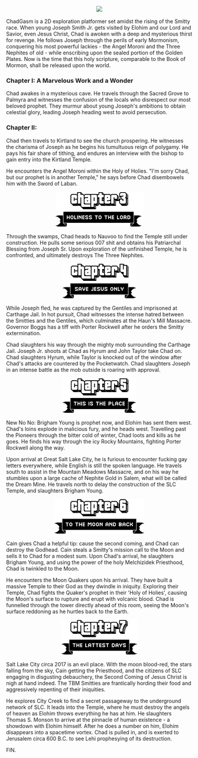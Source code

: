 <p align="center">
    <img src="https://bigleaguez.com/images/chadGasm.png" />
</p>
ChadGasm is a 2D exploration platformer set amidst the rising of the Smitty race. When young Joseph Smith Jr. gets visited by Elohim and our Lord and Savior, even Jesus Christ, Chad is awoken with a deep and mysterious thirst for revenge. He follows Joseph through the perils of early Mormonism, conquering his most powerful lackies - the Angel Moroni and the Three Nephites of old - while enscribing upon the sealed portion of the Golden Plates. Now is the time that this holy scripture, comparable to the Book of Mormon, shall be released upon the world.

### Chapter I: A Marvelous Work and a Wonder

Chad awakes in a mysterious cave. He travels through the Sacred Grove to Palmyra and witnesses the confusion of the locals who disrespect our most beloved prophet. They murmur about young Joseph's ambitions to obtain celestial glory, leading Joseph heading west to avoid persecution.

### Chapter II: 

Chad then travels to Kirtland to see the church prospering. He witnesses the charisma of Joseph as he begins his tumultuous reign of polygamy. He pays his fair share of tithing, and endures an interview with the bishop to gain entry into the Kirtland Temple.

He encounters the Angel Moroni within the Holy of Holies. "I'm sorry Chad, but our prophet is in another Temple," he says before Chad disembowels him with the Sword of Laban.

<p align="center">
    <img src="chapter_3.png" />
</p>
Through the swamps, Chad heads to Nauvoo to find the Temple still under construction. He pulls some serious 007 shit and obtains his Patriarchal Blessing from Joseph Sr. Upon exploration of the unfinished Temple, he is confronted, and ultimately destroys The Three Nephites.

<p align="center">
    <img src="chapter_4.png" />
</p>
While Joseph fled, he was captured by the Gentiles and imprisoned at Carthage Jail. In hot pursuit, Chad witnesses the intense hatred between the Smitties and the Gentiles, which culminates at the Haun's Mill Massacre. Governor Boggs has a tiff with Porter Rockwell after he orders the Smitty extermination.

Chad slaughters his way through the mighty mob surrounding the Carthage Jail. Joseph Jr. shoots at Chad as Hyrum and John Taylor take Chad on. Chad slaughters Hyrum, while Taylor is knocked out of the window after Chad's attacks are countered by the Pocketwatch. Chad slaughters Joseph in an intense battle as the mob outside is roaring with approval.

<p align="center">
    <img src="chapter_5.png" />
</p>
New No No: Brigham Young is prophet now, and Elohim has sent them west. Chad's loins explode in malicious fury, and he heads west. Travelling past the Pioneers through the bitter cold of winter, Chad loots and kills as he goes. He finds his way through the icy Rocky Mountains, fighting Porter Rockwell along the way.

Upon arrival at Great Salt Lake City, he is furious to encounter fucking gay letters everywhere, while English is still the spoken language. He travels south to assist in the Mountain Meadows Massacre, and on his way he stumbles upon a large cache of Nephite Gold in Salem, what will be called the Dream Mine. He travels north to delay the construction of the SLC Temple, and slaughters Brigham Young.

<p align="center">
    <img src="chapter_6.png" />
</p>
Cain gives Chad a helpful tip: cause the second coming, and Chad can destroy the Godhead. Cain steals a Smitty's mission call to the Moon and sells it to Chad for a modest sum. Upon Chad's arrival, he slaughters Brigham Young, and using the power of the holy Melchizidek Priesthood, Chad is twinkled to the Moon.

He encounters the Moon Quakers upon his arrival. They have built a massive Temple to their God as they dwindle in iniquity. Exploring their Temple, Chad fights the Quaker's prophet in their 'Holy of Holies', causing the Moon's surface to rupture and erupt with volcanic blood. Chad is funnelled through the tower directly ahead of this room, seeing the Moon's surface reddoning as he hurtles back to the Earth.

<p align="center">
    <img src="chapter_7.png" />
</p>
Salt Lake City circa 2017 is an evil place. With the moon blood-red, the stars falling from the sky, Cain getting the Priesthood, and the citizens of SLC engaging in disgusting debauchery, the Second Coming of Jesus Christ is nigh at hand indeed. The TBM Smitties are frantically hording their food and aggressively repenting of their iniquities.

He explores City Creek to find a secret passageway to the underground network of SLC. It leads into the Temple, where he must destroy the angels of heaven as Elohim throws everything he has at him. He slaughters Thomas S. Monson to arrive at the pinnacle of human existence - a showdown with Elohim himself. After he does a number on him, Elohim disappears into a spacetime vortex. Chad is pulled in, and is exerted to Jerusalem circa 600 B.C. to see Lehi prophesying of its destruction.

FIN.
